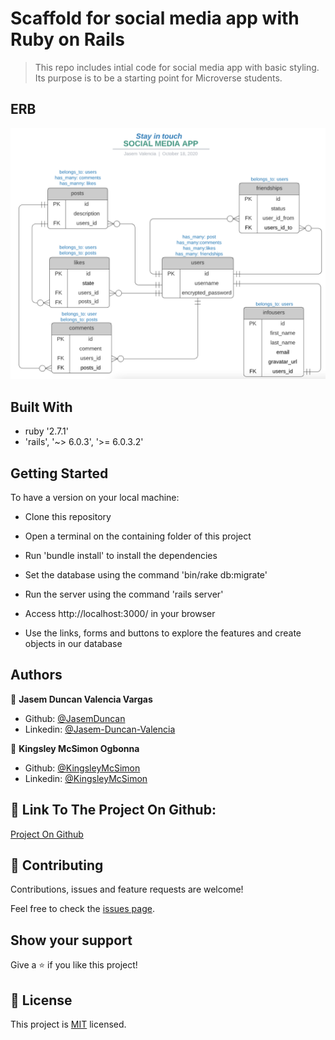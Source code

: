 # Scaffold for social media app with Ruby on Rails

> This repo includes intial code for social media app with basic styling. Its purpose is to be a starting point for Microverse students.
## ERB

![screenshot](docs/social-media-ERB.png)

## Built With

-   ruby '2.7.1'
-   'rails', '~> 6.0.3', '>= 6.0.3.2'


## Getting Started

​To have a version on your local machine:

-   Clone this repository
-   Open a terminal on the containing folder of this project
-   Run 'bundle install' to install the dependencies
-   Set the database using the command 'bin/rake db:migrate'
-   Run the server using the command 'rails server'

-   Access http://localhost:3000/ in your browser

-   Use the links, forms and buttons to explore the features and create objects in our database

## Authors

👤 **Jasem Duncan Valencia Vargas**

-   Github: [@JasemDuncan](https://github.com/JasemDuncan)
-   Linkedin: [@Jasem-Duncan-Valencia](https://www.linkedin.com/in/jasem-duncan-valencia/)

👤 **Kingsley McSimon Ogbonna**

-   Github: [@KingsleyMcSimon](https://github.com/KingsleyMcSimon)
-   Linkedin: [@KingsleyMcSimon](https://www.linkedin.com/in/kingsley-mcsimon-o-44411517a/)


## 🤝 Link To The Project On Github: 

[Project On Github](https://github.com/KingsleyMcSimon/Private-Events)

## 🤝 Contributing

Contributions, issues and feature requests are welcome!

Feel free to check the [issues page](issues/).

## Show your support

Give a ⭐️ if you like this project!

## 📝 License

This project is [MIT](lic.url) licensed.

